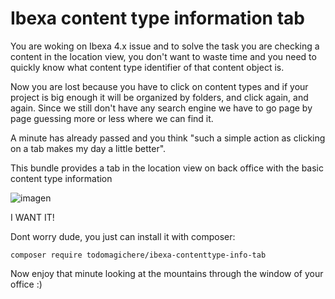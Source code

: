 # Ibexa content type information tab

You are woking on Ibexa 4.x issue and to solve the task you are checking a content in the location view, you don't want to waste time and you need to quickly know what content type identifier of that content object is. 

Now you are lost because you have to click on content types and if your project is big enough it will be organized by folders, and click again, and again. Since we still don't have any search engine we have to go page by page guessing more or less where we can find it. 

A minute has already passed and you think "such a simple action as clicking on a tab makes my day a little better".

This bundle provides a tab in the location view on back office with the basic content type information

![imagen](https://github.com/todomagichere/ibexa-contenttype-info-tab-bundle/assets/23119890/91dc450c-149b-4cae-a560-a4b1bdabb8c8)

I WANT IT!

Dont worry dude, you just can install it with composer:

    composer require todomagichere/ibexa-contenttype-info-tab

Now enjoy that minute looking at the mountains through the window of your office :)
